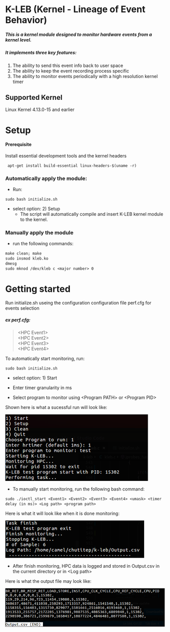 # K-LEB (Kernel - Lineage of Event Behavior)
##### This is a kernel module designed to monitor hardware events from a kernel level. 

##### It implements three key features:

1. The ability to send this event info back to user space
2. The ability to keep the event recording process specific
3. The ability to monitor events periodically with a high resolution kernel timer

## Supported Kernel
Linux Kernel 4.13.0-15 and earlier

# Setup

#### Prerequisite 
Install essential development tools and the kernel headers 
```
 apt-get install build-essential linux-headers-$(uname -r)
```

### Automatically apply the module:
-  Run: 
```
sudo bash initialize.sh
```
- select option: 2) Setup
    - The script will automatically compile and insert K-LEB kernel module to the kernel.

### Manually apply the module

- run the following commands:
```
make clean; make
sudo insmod kleb.ko
dmesg
sudo mknod /dev/kleb c <major number> 0
```
# Getting started
Run initialize.sh useing the configuration configuration file perf.cfg for events selection

##### ex perf.cfg:

> \<HPC Event1\> <br>
\<HPC Event2\> <br>
\<HPC Event3\> <br>
\<HPC Event4\> <br>
	
To automatically start monitoring, run:
```
sudo bash initialize.sh
```
- select option: 1) Start

- Enter timer granularity in ms

- Select program to monitor using \<Program PATH\> or \<Program PID\>

Shown here is what a sucessful run will look like:

![](Images/Runstart.png)
		
- To manually start monitoring, run the following bash command:
```
sudo ./ioctl_start <Event1> <Event2> <Event3> <Event4> <umask> <timer delay (in ms)> <Log path> <program path>
```

Here is what it will look like when it is done monitoring:

![](Images/StopMonitoring.png)


- After finish monitoring, HPC data is logged and stored in Output.csv in the current directory or in \<Log path\>

Here is what the output file may look like:

![](Images/output.png)

